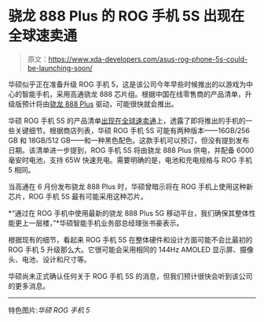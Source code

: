 # 骁龙 888 Plus 的 ROG 手机 5S 出现在全球速卖通

> 原文：<https://www.xda-developers.com/asus-rog-phone-5s-could-be-launching-soon/>

华硕似乎正在准备升级 ROG 手机 5，这是该公司今年早些时候推出的以游戏为中心的智能手机，采用高通骁龙 888 芯片组。根据中国在线零售商的产品清单，升级版预计将由[骁龙 888 Plus](https://www.xda-developers.com/qualcomm-snapdragon-888-plus/) 驱动，可能很快就会推出。

华硕 ROG 手机 5S 的产品清单[出现在全球速卖通](https://m.aliexpress.com/item/1005003109231580.html?spm=a2g0n.productlist.0.0.58ad4a06z8y8gQ&browser_id=f374277d0d3a4ef68bedbe3151849c3f&aff_trace_key=&aff_platform=msite&m_page_id=mf0wge9lxicaucdd17b2e1f478d9218a3d97d955d8&gclid=&_imgsrc_=ae01.alicdn.com%2Fkf%2FH12d828930fd5485caf53c842305c4ee3C.jpg_640x640Q90.jpg_.webp)上，透露了即将推出的手机的一些关键细节。根据商店列表，华硕 ROG 手机 5S 可能有两种版本——16GB/256 GB 和 18GB/512 GB——和一种黑色配色。这款手机可以预订，但没有提到发布日期。该清单进一步提到，ROG 手机 5S 将由骁龙 888 Plus 供电，并配备 6000 毫安时电池，支持 65W 快速充电。需要明确的是，电池和充电规格与 ROG 手机 5 相同。

当高通在 6 月份发布骁龙 888 Plus 时，华硕曾暗示将在 ROG 手机上使用这种新芯片，ROG 手机 5S 最有可能采用这种芯片。

*“通过在 ROG 手机中使用最新的骁龙 888 Plus 5G 移动平台，我们确保其整体性能更上一层楼，”*华硕智能手机业务部总经理张书豪表示。

根据现有的细节，看起来 ROG 手机 5S 在整体硬件和设计方面可能不会比最初的 ROG 手机 5 升级那么大。它很可能会采用相同的 144Hz AMOLED 显示屏、摄像头、电池、设计和尺寸等。

华硕尚未正式确认任何关于 ROG 手机 5S 的消息，但我们预计很快会听到该公司的更多消息。

* * *

特色图片:*华硕 ROG 手机 5*